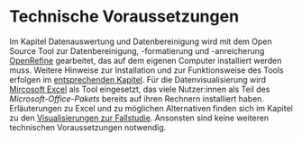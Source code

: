 # Technische Voraussetzungen
Im Kapitel Datenauswertung und Datenbereinigung wird mit dem Open Source Tool zur Datenbereinigung, -formatierung und -anreicherung <a href="https://openrefine.org/" class="external-link" target="_blank">OpenRefine</a> gearbeitet, das auf dem eigenen Computer installiert werden muss. Weitere Hinweise zur Installation und zur Funktionsweise des Tools erfolgen im [entsprechenden Kapitel](../bereinigung/openRefine/1_einführung.md). Für die Datenvisualisierung wird <a href="https://www.microsoft.com/de-de/microsoft-365/excel?market=de" class="external-link" target="_blank">Mircosoft Excel</a> als Tool eingesetzt, das viele Nutzer:innen als Teil des *Microsoft-Office-Pakets* bereits auf ihren Rechnern installiert haben. Erläuterungen zu Excel und zu möglichen Alternativen finden sich im Kapitel zu den [Visualisierungen zur Fallstudie](../auswertung/datenvisualisierung.md). Ansonsten sind keine weiteren technischen Voraussetzungen notwendig.
